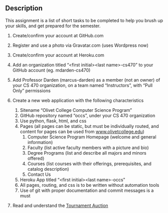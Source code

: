 
Description
-----------

This assignment is a list of short tasks to be completed to help you brush up your skills, and get prepared for the semester.

1. Create/confirm your account at GitHub.com
2. Register and use a photo via Gravatar.com (uses Wordpress now)
3. Create/confirm your account at Heroku.com
4. Add an organization titled “&lt;first initial&gt;&lt;last name&gt;-cs470” to your GitHub account (eg. mdarden-cs470)
5. Add Professor Darden (marcus-darden) as a member (not an owner) of your CS 470 organization, on a team named “Instructors”, with “Pull Only” permissions
6. Create a new web application with the following characteristics

    1. Sitename “Olivet College Computer Science Program”
    2. GitHub repository named “occs”, under your CS 470 organization
    3. Use python, flask, html, and css
    4. Pages (all pages can be static, but must be individually routed, and content for pages can be used from www.olivetcollege.edu)
        1. Computer Science Program Homepage (welcome and general information)
        2. Faculty (list active faculty members with a picture and bio)
        3. Degree Programs (list and describe all majors and minors offered)
        4. Courses (list courses with their offerings, prerequisites, and catalog description)
        5. Contact Us
    5. Heroku App titled “&lt;first initial&gt;&lt;last name&gt;-occs”
    6. All pages, routing, and css is to be written without automation tools
    7. Use of git with proper documentation and commit messages is a must
7. Read and understand the [Tournament Auction](www.sportshistory.us/tournament_auction.html)

